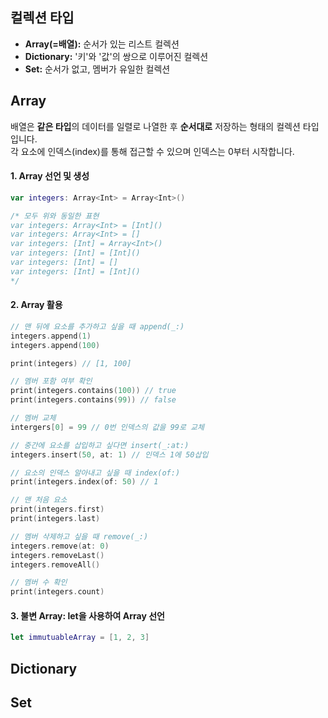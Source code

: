 ## 컬렉션 타입
* **Array(=배열):** 순서가 있는 리스트 컬렉션  
* **Dictionary:** '키'와 '값'의 쌍으로 이루어진 컬렉션  
* **Set:** 순서가 없고, 멤버가 유일한 컬렉션   

## Array
배열은 **같은 타입**의 데이터를 일렬로 나열한 후 **순서대로** 저장하는 형태의 컬렉션 타입입니다.  
각 요소에 인덱스(index)를 통해 접근할 수 있으며 인덱스는 0부터 시작합니다.  

#### 1. Array 선언 및 생성
~~~Swift
var integers: Array<Int> = Array<Int>()

/* 모두 위와 동일한 표현
var integers: Array<Int> = [Int]()
var integers: Array<Int> = []
var integers: [Int] = Array<Int>()
var integers: [Int] = [Int]()
var integers: [Int] = []
var integers: [Int] = [Int]()
*/
~~~
#### 2. Array 활용
~~~Swift
// 맨 뒤에 요소를 추가하고 싶을 때 append(_:)
integers.append(1)
integers.append(100)

print(integers) // [1, 100]

// 멤버 포함 여부 확인
print(integers.contains(100)) // true
print(integers.contains(99)) // false

// 멤버 교체
intergers[0] = 99 // 0번 인덱스의 값을 99로 교체

// 중간에 요소를 삽입하고 싶다면 insert(_:at:)
integers.insert(50, at: 1) // 인덱스 1에 50삽입

// 요소의 인덱스 알아내고 싶을 때 index(of:)
print(integers.index(of: 50) // 1

// 맨 처음 요소
print(integers.first)
print(integers.last)

// 멤버 삭제하고 싶을 때 remove(_:)
integers.remove(at: 0)
integers.removeLast()
integers.removeAll()

// 멤버 수 확인
print(integers.count)

~~~
#### 3. 불변 Array: let을 사용하여 Array 선언
~~~Swift
let immutuableArray = [1, 2, 3]
~~~~

## Dictionary

## Set
